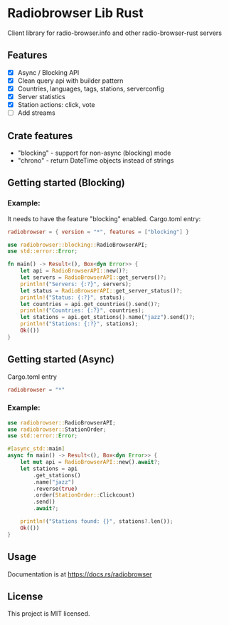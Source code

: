 # Radiobrowser Lib Rust
Client library for radio-browser.info and other radio-browser-rust servers

## Features
- [x] Async / Blocking API
- [x] Clean query api with builder pattern
- [x] Countries, languages, tags, stations, serverconfig
- [x] Server statistics
- [x] Station actions: click, vote
- [ ] Add streams

## Crate features
* "blocking" - support for non-async (blocking) mode
* "chrono" - return DateTime objects instead of strings

## Getting started (Blocking)
### Example:
It needs to have the feature "blocking" enabled.
Cargo.toml entry:
```toml
radiobrowser = { version = "*", features = ["blocking"] }
```
```rust
use radiobrowser::blocking::RadioBrowserAPI;
use std::error::Error;

fn main() -> Result<(), Box<dyn Error>> {
    let api = RadioBrowserAPI::new()?;
    let servers = RadioBrowserAPI::get_servers()?;
    println!("Servers: {:?}", servers);
    let status = RadioBrowserAPI::get_server_status()?;
    println!("Status: {:?}", status);
    let countries = api.get_countries().send()?;
    println!("Countries: {:?}", countries);
    let stations = api.get_stations().name("jazz").send()?;
    println!("Stations: {:?}", stations);
    Ok(())
}
```

## Getting started (Async)
Cargo.toml entry
```toml
radiobrowser = "*"
```
### Example:
```rust
use radiobrowser::RadioBrowserAPI;
use radiobrowser::StationOrder;
use std::error::Error;

#[async_std::main]
async fn main() -> Result<(), Box<dyn Error>> {
    let mut api = RadioBrowserAPI::new().await?;
    let stations = api
        .get_stations()
        .name("jazz")
        .reverse(true)
        .order(StationOrder::Clickcount)
        .send()
        .await?;

    println!("Stations found: {}", stations?.len());
    Ok(())
}
```

## Usage
Documentation is at https://docs.rs/radiobrowser

## License
This project is MIT licensed.
